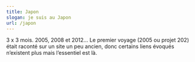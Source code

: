 ```yaml
---
title: Japon
slogan: je suis au Japon
url: /japon
---
```


3 x 3 mois. 2005, 2008 et 2012…
Le premier voyage (2005 ou projet 202) était raconté sur un site un peu ancien, donc certains liens évoqués n’existent plus mais l’essentiel est là.